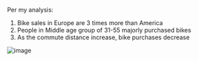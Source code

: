 Per my analysis:

1. Bike sales in Europe are 3 times more than America
2. People in Middle age group of 31-55 majorly purchased bikes
3. As the commute distance increase, bike purchases decrease

![image](https://github.com/user-attachments/assets/d55826fa-41c7-42b6-8bae-ef688359cd84)

